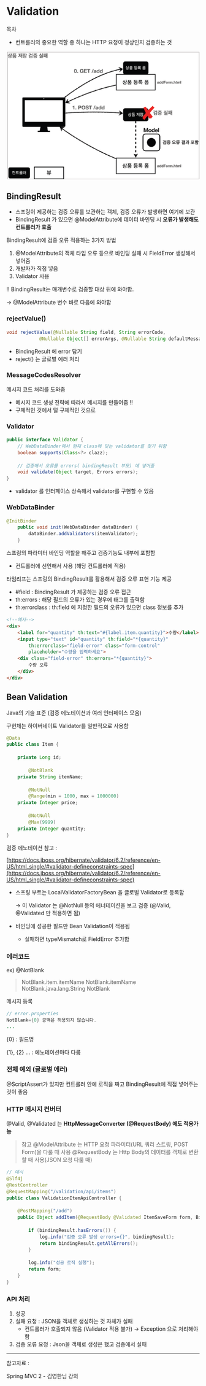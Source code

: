 # Validation

목차

- 컨트롤러의 중요한 역할 중 하나는 HTTP 요청이 정상인지 검증하는 것

![Untitled](https://raw.githubusercontent.com/dyparkkk/TIL/main/spring/img/validation.png)

## BindingResult

- 스프링이 제공하는 검증 오류를 보관하는 객체, 검증 오류가 발생하면 여기에 보관
- BindingResult 가 있으면 @ModelAttribute에 데이터 바인딩 시 **오류가 발생해도 컨트롤러가 호출**

BindingResult에 검증 오류 적용하는 3가지 방법

1.  @ModelAttribute의 객체 타입 오류 등으로 바인딩 실패 시 FieldError 생성해서 넣어줌
2. 개발자가 직접 넣음
3. Validator 사용

!! BindingResult는 매개변수로 검증할 대상 뒤에 와야함.

 → @ModelAttribute 변수 바로 다음에 와야함

### rejectValue()

```java
void rejectValue(@Nullable String field, String errorCode, 
			@Nullable Object[] errorArgs, @Nullable String defaultMessage);
```

- BindingResult 에 error 담기
- reject() 는 글로벌 에러 처리

### MessageCodesResolver

메시지 코드 처리를 도와줌

- 메시지 코드 생성 전략에 따라서 메시지를 만들어줌 !!
- 구체적인 것에서 덜 구체적인 것으로

### Validator

```java
public interface Validator {
	// WebDataBinder에서 현재 class에 맞는 validator를 찾기 위함
	boolean supports(Class<?> clazz);

	// 검증해서 오류를 errors( bindingResult 부모) 에 넣어줌 
	void validate(Object target, Errors errors);
}
```

- validator 를 인터페이스 상속해서 validator를 구현할 수 있음

### WebDataBinder

```java
@InitBinder
    public void init(WebDataBinder dataBinder) {
        dataBinder.addValidators(itemValidator);
    }
```

스프링의 파라미터 바인딩 역할을 해주고 검증기능도 내부에 포함함

- 컨트롤러에 선언해서 사용 (해당 컨트롤러에 적용)

타임리프는 스프링의 BindingResult를 활용해서 검증 오루 표현 기능 제공

- #field : BindingResult 가 제공하는 검증 오류 접근
- th:errors : 해당 필드의 오류가 있는 경우에 태그를 출력함
- th:errorclass : th:field 에 지정한 필드의 오류가 있으면 class 정보를 추가

```html
<!--예시-->
<div>
	<label for="quantity" th:text="#{label.item.quantity}">수량</label>
	<input type="text" id="quantity" th:field="*{quantity}"
		th:errorclass="field-error" class="form-control"
		placeholder="수량을 입력하세요">
	<div class="field-error" th:errors="*{quantity}">
		수량 오류
	</div>
</div>
```

## Bean Validation

Java의 기술 표준 (검증 에노테이션과 여러 인터페이스 모음) 

구현체는 하이버네이트 Validator를 일반적으로 사용함

```java
@Data
public class Item {

    private Long id;

		@NotBlank
    private String itemName;

		@NotNull
		@Range(min = 1000, max = 1000000)
    private Integer price;

		@NotNull
		@Max(9999)
    private Integer quantity;
}
```

검증 에노테이션 참고 : 

[https://docs.jboss.org/hibernate/validator/6.2/reference/en-US/html_single/#validator-defineconstraints-spec](https://docs.jboss.org/hibernate/validator/6.2/reference/en-US/html_single/#validator-defineconstraints-spec)

- 스프링 부트는 LocalValidatorFactoryBean 을 글로벌 Validator로 등록함
    
    → 이 Validator 는 @NotNull 등의 에너테이션을 보고 검증 (@Valid, @Validated 만 적용하면 됨)
    

- 바인딩에 성공한 필드만 Bean Validation이 적용됨
    - 실패하면 typeMismatch로 FieldError 추가함
    

### 에러코드

ex) @NotBlank

> NotBlank.item.itemName
NotBlank.itemName
NotBlank.java.lang.String
NotBlank
> 

메시지 등록

```java
// error.properties
NotBlank={0} 공백은 허용되지 않습니다. 
...
```

{0} : 필드명

{1}, {2} ... : 에노테이션마다 다름

 

### 전체 예외 (글로벌 에러)

@ScriptAssert가 있지만 컨트롤러 안에 로직을 짜고 BindingResult에 직접 넣어주는 것이 좋음

 

### HTTP 메시지 컨버터

@Valid, @Validated 는 **HttpMessageConverter (@RequestBody) 에도 적용가능** 

> 참고 
@ModelAttribute  는 HTTP 요청 파라미터(URL 쿼리 스트링, POST Form)을 다룰 때 사용
@RequestBody 는 Http Body의 데이터를 객체로 변환 할 때 사용(JSON 요청 다룰 때)
> 

```java
// 예시
@Slf4j
@RestController
@RequestMapping("/validation/api/items")
public class ValidationItemApiController {

    @PostMapping("/add")
    public Object addItem(@RequestBody @Validated ItemSaveForm form, BindingResult bindingResult) {

        if (bindingResult.hasErrors()) {
            log.info("검증 오류 발생 errors={}", bindingResult);
            return bindingResult.getAllErrors();
        }

        log.info("성공 로직 실행");
        return form;
    }
}
```

### API 처리

1. 성공
2. 실패 요청 : JSON을 객체로 생성하는 것 자체가 실패 
    - 컨트롤러가 호출되지 않음 (Validator 적용 불가) → Exception 으로 처리해야함
3. 검증 오류 요청 : Json을 객체로 생성은 했고 검증에서 실패

---

참고자료 : 

Spring MVC 2 - 김영한님 강의